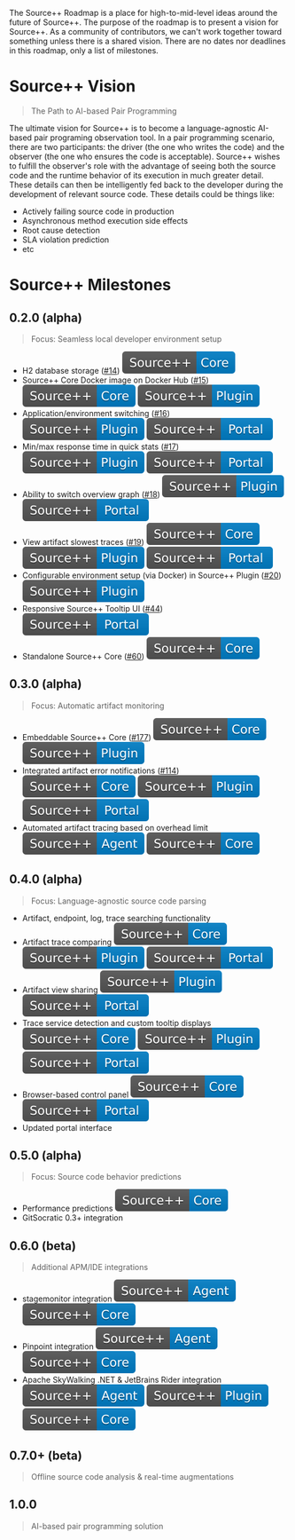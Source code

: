 The Source++ Roadmap is a place for high-to-mid-level ideas around the future of Source++.
The purpose of the roadmap is to present a vision for Source++.
As a community of contributors, we can't work together toward something unless there is a shared vision. There are no dates nor deadlines in this roadmap, only a list of milestones.

# Source++ Vision

> The Path to AI-based Pair Programming

The ultimate vision for Source++ is to become a language-agnostic AI-based pair programing observation tool. In a pair programming scenario, there are two participants: the driver (the one who writes the code) and the observer (the one who ensures the code is acceptable). Source++ wishes to fulfill the observer's role with the advantage of seeing both the source code and the runtime behavior of its execution in much greater detail. These details can then be intelligently fed back to the developer during the development of relevant source code. These details could be things like:

- Actively failing source code in production
- Asynchronous method execution side effects
- Root cause detection
- SLA violation prediction
- etc

# Source++ Milestones

## 0.2.0 (alpha)

> Focus: Seamless local developer environment setup

 - H2 database storage ([#14](https://github.com/sourceplusplus/Assistant/issues/14)) ![](../../images/roadmap/Source++-Core-blue.svg)
 - Source++ Core Docker image on Docker Hub ([#15](https://github.com/sourceplusplus/Assistant/issues/15)) ![](../../images/roadmap/Source++-Core-blue.svg) ![](../../images/roadmap/Source++-Plugin-blue.svg)
 - Application/environment switching ([#16](https://github.com/sourceplusplus/Assistant/issues/16)) ![](../../images/roadmap/Source++-Plugin-blue.svg) ![](../../images/roadmap/Source++-Portal-blue.svg)
 - Min/max response time in quick stats ([#17](https://github.com/sourceplusplus/Assistant/issues/17)) ![](../../images/roadmap/Source++-Plugin-blue.svg) ![](../../images/roadmap/Source++-Portal-blue.svg)
 - Ability to switch overview graph ([#18](https://github.com/sourceplusplus/Assistant/issues/18)) ![](../../images/roadmap/Source++-Plugin-blue.svg) ![](../../images/roadmap/Source++-Portal-blue.svg)
 - View artifact slowest traces ([#19](https://github.com/sourceplusplus/Assistant/issues/19)) ![](../../images/roadmap/Source++-Core-blue.svg) ![](../../images/roadmap/Source++-Plugin-blue.svg) ![](../../images/roadmap/Source++-Portal-blue.svg)
 - Configurable environment setup (via Docker) in Source++ Plugin ([#20](https://github.com/sourceplusplus/Assistant/issues/20)) ![](../../images/roadmap/Source++-Plugin-blue.svg)
 - Responsive Source++ Tooltip UI ([#44](https://github.com/CodeBrig/Source/issues/44)) ![](../../images/roadmap/Source++-Portal-blue.svg)
 - Standalone Source++ Core ([#60](https://github.com/CodeBrig/Source/issues/60)) ![](../../images/roadmap/Source++-Core-blue.svg)

## 0.3.0 (alpha)

> Focus: Automatic artifact monitoring

 - Embeddable Source++ Core ([#177](https://github.com/CodeBrig/Source/issues/177)) ![](../../images/roadmap/Source++-Core-blue.svg) ![](../../images/roadmap/Source++-Plugin-blue.svg)
 - Integrated artifact error notifications ([#114](https://github.com/sourceplusplus/Assistant/issues/114)) ![](../../images/roadmap/Source++-Core-blue.svg) ![](../../images/roadmap/Source++-Plugin-blue.svg) ![](../../images/roadmap/Source++-Portal-blue.svg)
 - Automated artifact tracing based on overhead limit ![](../../images/roadmap/Source++-Agent-blue.svg) ![](../../images/roadmap/Source++-Core-blue.svg)
 
## 0.4.0 (alpha)

> Focus: Language-agnostic source code parsing

 - Artifact, endpoint, log, trace searching functionality
 - Artifact trace comparing ![](../../images/roadmap/Source++-Core-blue.svg) ![](../../images/roadmap/Source++-Plugin-blue.svg) ![](../../images/roadmap/Source++-Portal-blue.svg)
 - Artifact view sharing ![](../../images/roadmap/Source++-Plugin-blue.svg) ![](../../images/roadmap/Source++-Portal-blue.svg)
 - Trace service detection and custom tooltip displays ![](../../images/roadmap/Source++-Core-blue.svg) ![](../../images/roadmap/Source++-Plugin-blue.svg) ![](../../images/roadmap/Source++-Portal-blue.svg)
 - Browser-based control panel ![](../../images/roadmap/Source++-Core-blue.svg) ![](../../images/roadmap/Source++-Portal-blue.svg)
 - Updated portal interface

## 0.5.0 (alpha)

> Focus: Source code behavior predictions

 - Performance predictions ![](../../images/roadmap/Source++-Core-blue.svg)
 - GitSocratic 0.3+ integration

## 0.6.0 (beta)

> Additional APM/IDE integrations

 - stagemonitor integration ![](../../images/roadmap/Source++-Agent-blue.svg) ![](../../images/roadmap/Source++-Core-blue.svg)
 - Pinpoint integration ![](../../images/roadmap/Source++-Agent-blue.svg) ![](../../images/roadmap/Source++-Core-blue.svg)
 - Apache SkyWalking .NET & JetBrains Rider integration ![](../../images/roadmap/Source++-Agent-blue.svg) ![](../../images/roadmap/Source++-Plugin-blue.svg) ![](../../images/roadmap/Source++-Core-blue.svg)

## 0.7.0+ (beta)

> Offline source code analysis & real-time augmentations

## 1.0.0

> AI-based pair programming solution
